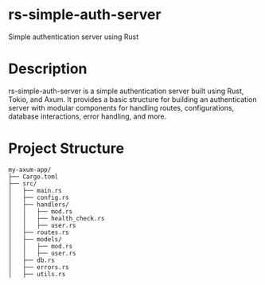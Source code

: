 # rs-simple-auth-server
Simple authentication server using Rust

# Description
rs-simple-auth-server is a simple authentication server built using Rust, Tokio, and Axum. It provides a basic structure for building an authentication server with modular components for handling routes, configurations, database interactions, error handling, and more.

# Project Structure
```
my-axum-app/
├── Cargo.toml
├── src/
│   ├── main.rs
│   ├── config.rs
│   ├── handlers/
│   │   ├── mod.rs
│   │   ├── health_check.rs
│   │   ├── user.rs
│   ├── routes.rs
│   ├── models/
│   │   ├── mod.rs
│   │   ├── user.rs
│   ├── db.rs
│   ├── errors.rs
│   ├── utils.rs
```
